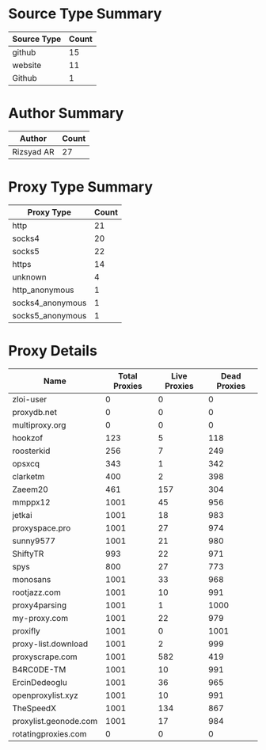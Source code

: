 # Source Type Summary

| Source Type | Count |
|-------------|-------|
| github | 15 |
| website | 11 |
| Github | 1 |


# Author Summary

| Author | Count |
|--------|-------|
| Rizsyad AR | 27 |


# Proxy Type Summary

| Proxy Type | Count |
|------------|-------|
| http | 21 |
| socks4 | 20 |
| socks5 | 22 |
| https | 14 |
| unknown | 4 |
| http_anonymous | 1 |
| socks4_anonymous | 1 |
| socks5_anonymous | 1 |


# Proxy Details

| Name | Total Proxies | Live Proxies | Dead Proxies |
|------|---------------|--------------|---------------|
| zloi-user | 0 | 0 | 0 |
| proxydb.net | 0 | 0 | 0 |
| multiproxy.org | 0 | 0 | 0 |
| hookzof | 123 | 5 | 118 |
| roosterkid | 256 | 7 | 249 |
| opsxcq | 343 | 1 | 342 |
| clarketm | 400 | 2 | 398 |
| Zaeem20 | 461 | 157 | 304 |
| mmppx12 | 1001 | 45 | 956 |
| jetkai | 1001 | 18 | 983 |
| proxyspace.pro | 1001 | 27 | 974 |
| sunny9577 | 1001 | 21 | 980 |
| ShiftyTR | 993 | 22 | 971 |
| spys | 800 | 27 | 773 |
| monosans | 1001 | 33 | 968 |
| rootjazz.com | 1001 | 10 | 991 |
| proxy4parsing | 1001 | 1 | 1000 |
| my-proxy.com | 1001 | 22 | 979 |
| proxifly | 1001 | 0 | 1001 |
| proxy-list.download | 1001 | 2 | 999 |
| proxyscrape.com | 1001 | 582 | 419 |
| B4RC0DE-TM | 1001 | 10 | 991 |
| ErcinDedeoglu | 1001 | 36 | 965 |
| openproxylist.xyz | 1001 | 10 | 991 |
| TheSpeedX | 1001 | 134 | 867 |
| proxylist.geonode.com | 1001 | 17 | 984 |
| rotatingproxies.com | 0 | 0 | 0 |
